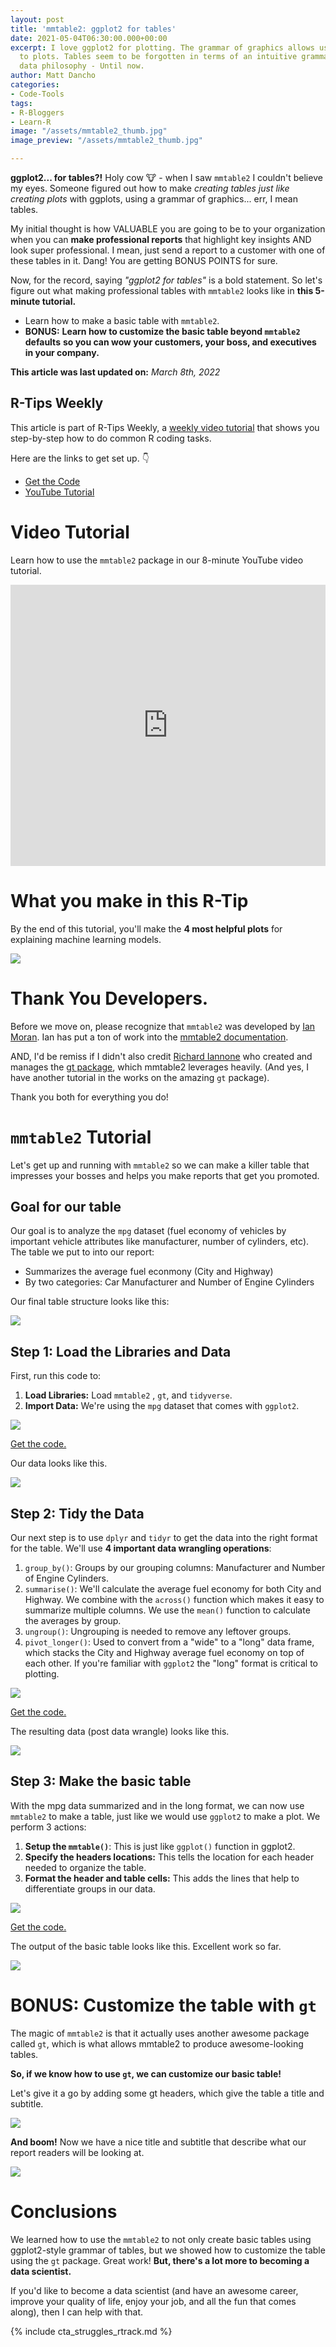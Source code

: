 ```yaml
---
layout: post
title: 'mmtable2: ggplot2 for tables'
date: 2021-05-04T06:30:00.000+00:00
excerpt: I love ggplot2 for plotting. The grammar of graphics allows us to add elements
  to plots. Tables seem to be forgotten in terms of an intuitive grammar with tidy
  data philosophy - Until now.
author: Matt Dancho
categories:
- Code-Tools
tags:
- R-Bloggers
- Learn-R
image: "/assets/mmtable2_thumb.jpg"
image_preview: "/assets/mmtable2_thumb.jpg"

---
```

**ggplot2... for tables?!** Holy cow 🐮 - when I saw `mmtable2` I couldn't believe my eyes. Someone figured out how to make _creating tables just like creating plots_ with ggplots, using a grammar of graphics... err, I mean tables.

My initial thought is how VALUABLE you are going to be to your organization when you can **make professional reports** that highlight key insights AND look super professional. I mean, just send a report to a customer with one of these tables in it. Dang! You are getting BONUS POINTS for sure.

Now, for the record, saying _"ggplot2 for tables"_ is a bold statement. So let's figure out what making professional tables with `mmtable2` looks like in **this 5-minute tutorial.**

* Learn how to make a basic table with `mmtable2`.
* **BONUS:** **Learn how to customize the basic table beyond `mmtable2` defaults** **so you can wow your customers, your boss, and executives in your company.**

**This article was last updated on:** _March 8th, 2022_

## R-Tips Weekly

This article is part of R-Tips Weekly, a <a href="https://learn.business-science.io/r-tips-newsletter" target="_blank">weekly video tutorial</a> that shows you step-by-step how to do common R coding tasks.

<p>Here are the links to get set up. 👇</p>

<ul> <li><a href="https://learn.business-science.io/r-tips-newsletter" target="_blank">Get the Code</a></li> <li><a href="https://youtu.be/6FvStEghDdg">YouTube Tutorial</a></li> </ul>

# Video Tutorial

Learn how to use the `mmtable2` package in our 8-minute YouTube video tutorial.

<iframe width="100%" height="450" src="https://www.youtube.com/embed/6FvStEghDdg" title="YouTube video player" frameborder="0" allow="accelerometer; autoplay; clipboard-write; encrypted-media; gyroscope; picture-in-picture" allowfullscreen></iframe>

# What you make in this R-Tip

By the end of this tutorial, you'll make the **4 most helpful plots** for explaining machine learning models.

![](/assets/mmtable2_ggplot_for_tables.jpg)

# Thank You Developers.

Before we move on, please recognize that `mmtable2` was developed by [Ian Moran](https://twitter.com/ianmoran011). Ian has put a ton of work into the [mmtable2 documentation](https://ianmoran11.github.io/mmtable2/).

AND, I'd be remiss if I didn't also credit [Richard Iannone](https://twitter.com/riannone) who created and manages the [gt package](https://gt.rstudio.com/), which mmtable2 leverages heavily. (And yes, I have another tutorial in the works on the amazing `gt` package).

Thank you both for everything you do!

# `mmtable2` Tutorial

Let's get up and running with `mmtable2` so we can make a killer table that impresses your bosses and helps you make reports that get you promoted.

## Goal for our table

Our goal is to analyze the `mpg` dataset (fuel economy of vehicles by important vehicle attributes like manufacturer, number of cylinders, etc). The table we put to into our report:

* Summarizes the average fuel econmony (City and Highway)
* By two categories: Car Manufacturer and Number of Engine Cylinders

Our final table structure looks like this:

![](/assets/mmtable2_final_table.jpg)

## Step 1: Load the Libraries and Data

First, run this code to:

1. **Load Libraries:** Load `mmtable2` , `gt`, and `tidyverse`.
2. **Import Data:** We're using the `mpg` dataset that comes with `ggplot2`.

![](/assets/mmtable2_libraries_data.jpg)

<p class='text-center date'> <a href='[https://learn.business-science.io/r-tips-newsletter](https://learn.business-science.io/r-tips-newsletter "https://learn.business-science.io/r-tips-newsletter")' target ='_blank'>Get the code.</a> </p>

Our data looks like this.

![](/assets/mmtable2_data.jpg)

## Step 2: Tidy the Data

Our next step is to use `dplyr` and `tidyr` to get the data into the right format for the table. We'll use **4 important data wrangling operations**:

1. `group_by()`: Groups by our grouping columns: Manufacturer and Number of Engine Cylinders.
2. `summarise()`: We'll calculate the average fuel economy for both City and Highway. We combine with the `across()` function which makes it easy to summarize multiple columns. We use the `mean()` function to calculate the averages by group.
3. `ungroup()`: Ungrouping is needed to remove any leftover groups.
4. `pivot_longer()`: Used to convert from a "wide" to a "long" data frame, which stacks the City and Highway average fuel economy on top of each other. If you're familiar with `ggplot2` the "long" format is critical to plotting.

![](/assets/mmtable2_data_wrangle-1.jpg)

<p class='text-center date'> <a href='[https://learn.business-science.io/r-tips-newsletter](https://learn.business-science.io/r-tips-newsletter "https://learn.business-science.io/r-tips-newsletter")' target ='_blank'>Get the code.</a> </p>

The resulting data (post data wrangle) looks like this.

![](/assets/mmtable2_post_data_wrangle.jpg)

## Step 3: Make the basic table

With the mpg data summarized and in the long format, we can now use `mmtable2` to make a table, just like we would use `ggplot2` to make a plot. We perform 3 actions:

1. **Setup the `mmtable()`**: This is just like `ggplot()` function in ggplot2.
2. **Specify the headers locations:** This tells the location for each header needed to organize the table.
3. **Format the header and table cells:** This adds the lines that help to differentiate groups in our data.

![](/assets/mmtable2_make_table-1.jpg)

<p class='text-center date'> <a href='[https://learn.business-science.io/r-tips-newsletter](https://learn.business-science.io/r-tips-newsletter "https://learn.business-science.io/r-tips-newsletter")' target ='_blank'>Get the code.</a> </p>

The output of the basic table looks like this. Excellent work so far.

![](/assets/mmtable2_basic_table.jpg)

# BONUS: Customize the table with `gt`

The magic of `mmtable2` is that it actually uses another awesome package called `gt`, which is what allows mmtable2 to produce awesome-looking tables.

**So, if we know how to use `gt`, we can customize our basic table!**

Let's give it a go by adding some gt headers, which give the table a title and subtitle.

![](/assets/mmtable2_customize.jpg)

**And boom!** Now we have a nice title and subtitle that describe what our report readers will be looking at.

![](/assets/mmtable2_final_table_customized.jpg)

# Conclusions

We learned how to use the `mmtable2` to not only create basic tables using ggplot2-style grammar of tables, but we showed how to customize the table using the `gt` package. Great work! **But, there's a lot more to becoming a data scientist.**

If you'd like to become a data scientist (and have an awesome career, improve your quality of life, enjoy your job, and all the fun that comes along), then I can help with that.

{% include cta_struggles_rtrack.md %}
